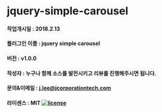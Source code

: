 # jquery-simple-carousel

#### 작업개시일 : 2018.2.13
#### 플러그인 이름 : jquery simple carousel
#### 버전 : v1.0.0
#### 작성자 : 누구나 함께 소스를 발전시키고 리뷰를 진행해주시면 됩니다.
#### 문의&이메일 : j.lee@jcorporationtech.com
#### 라이센스 : MIT <a href="#"><img src="https://img.shields.io/github/license/mashape/apistatus.svg?maxAge=2592000" alt="license" class="badge"></a>